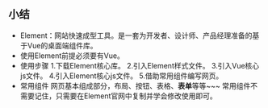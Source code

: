 ## 小结

- Element：网站快速成型工具。是一套为开发者、设计师、产品经理准备的基于Vue的桌面端组件库。
- 使用Element前提必须要有Vue。
- 使用步骤
  1.下载Element核心库。
  2.引入Element样式文件。
  3.引入Vue核心js文件。
  4.引入Element核心js文件。
  5.借助常用组件编写网页。
- 常用组件
  网页基本组成部分，布局、按钮、表格、**表单**等等~~~
  常用组件不需要记住，只需要在Element官网中复制并学会修改使用即可。